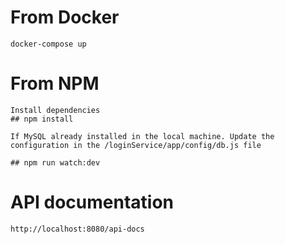 # From Docker
```
docker-compose up

```

# From NPM
```
Install dependencies
## npm install

If MySQL already installed in the local machine. Update the configuration in the /loginService/app/config/db.js file

## npm run watch:dev

```


# API documentation

```
http://localhost:8080/api-docs
```
